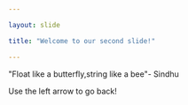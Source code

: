 ```yaml
---

layout: slide

title: "Welcome to our second slide!"

---
```


"Float like a butterfly,string like a bee"- Sindhu

Use the left arrow to go back!
